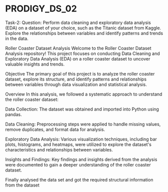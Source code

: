 # PRODIGY_DS_02
Task-2:
Question: Perform data cleaning and exploratory data analysis (EDA) on a dataset of your choice, such as the Titanic dataset from Kaggle. 
Explore the relationships between variables and identify patterns and trends in the data.


Roller Coaster Dataset Analysis
Welcome to the Roller Coaster Dataset Analysis repository!
This project focuses on conducting Data Cleaning and Exploratory Data Analysis (EDA) on a roller coaster dataset to uncover valuable insights and trends.

Objective
The primary goal of this project is to analyze the roller coaster dataset, explore its structure,
and identify patterns and relationships between variables through data visualization and statistical analysis.

Overview
In this analysis, we followed a systematic approach to understand the roller coaster dataset:

Data Collection: The dataset was obtained and imported into Python using pandas.

Data Cleaning: Preprocessing steps were applied to handle missing values, remove duplicates, and format data for analysis.

Exploratory Data Analysis: Various visualization techniques, including bar plots, histograms, and heatmaps, 
                           were utilized to explore the dataset's characteristics and relationships between variables.

Insights and Findings: Key findings and insights derived from the analysis were documented to gain a deeper understanding of the roller coaster dataset.

Finally analysed the data set and got the required structural information from the dataset

